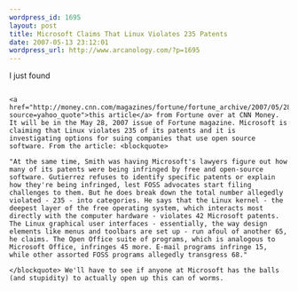 ```yaml
--- 
wordpress_id: 1695
layout: post
title: Microsoft Claims That Linux Violates 235 Patents
date: 2007-05-13 23:12:01
wordpress_url: http://www.arcanology.com/?p=1695
---
```

I just found 
                                                                                                                                                                                                                                                                                                                                                                                                                                                                                                                                                                                                                                                                                                                                                                                                                                                        
                                                                                                                                                                                                                                                                                                                                                                                                                                                                                                                                                                                                                                                                                                                                                                                                                                                        <a href="http://money.cnn.com/magazines/fortune/fortune_archive/2007/05/28/100033867/index.htm?source=yahoo_quote">this article</a> from Fortune over at CNN Money. It will be in the May 28, 2007 issue of Fortune magazine. Microsoft is claiming that Linux violates 235 of its patents and it is investigating options for suing companies that use open source software. From the article: <blockquote>
                                                                                                                                                                                                                                                                                                                                                                                                                                                                                                                                                                                                                                                                                                                                                                                                                                                          "At the same time, Smith was having Microsoft's lawyers figure out how many of its patents were being infringed by free and open-source software. Gutierrez refuses to identify specific patents or explain how they're being infringed, lest FOSS advocates start filing challenges to them. But he does break down the total number allegedly violated - 235 - into categories. He says that the Linux kernel - the deepest layer of the free operating system, which interacts most directly with the computer hardware - violates 42 Microsoft patents. The Linux graphical user interfaces - essentially, the way design elements like menus and toolbars are set up - run afoul of another 65, he claims. The Open Office suite of programs, which is analogous to Microsoft Office, infringes 45 more. E-mail programs infringe 15, while other assorted FOSS programs allegedly transgress 68."
                                                                                                                                                                                                                                                                                                                                                                                                                                                                                                                                                                                                                                                                                                                                                                                                                                                        </blockquote> We'll have to see if anyone at Microsoft has the balls (and stupidity) to actually open up this can of worms.